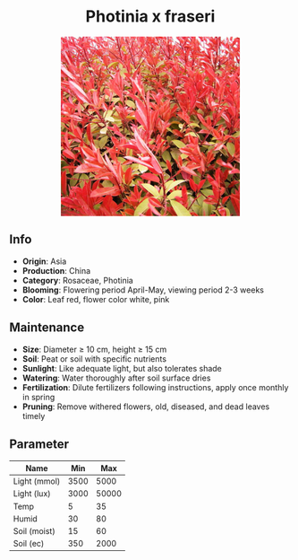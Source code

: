 <h1 align='center'>Photinia x fraseri</h1>
<p align="center">
    <img 
        align='center'
        width='320'
        src="../images/photinia x fraseri.png" 
        alt='Photinia x fraseri' />
</p>

## Info

 - **Origin**: Asia
 - **Production**: China
 - **Category**: Rosaceae, Photinia
 - **Blooming**: Flowering period April-May, viewing period 2-3 weeks
 - **Color**: Leaf red, flower color white, pink

## Maintenance

 - **Size**: Diameter ≥ 10 cm, height ≥ 15 cm
 - **Soil**: Peat or soil with specific nutrients
 - **Sunlight**: Like adequate light, but also tolerates shade
 - **Watering**: Water thoroughly after soil surface dries
 - **Fertilization**: Dilute fertilizers following instructions, apply once monthly in spring
 - **Pruning**: Remove withered flowers, old, diseased, and dead leaves timely

## Parameter

| Name         | Min  | Max   |
|--------------|------|-------|
| Light (mmol) | 3500 | 5000  |
| Light (lux)  | 3000 | 50000 |
| Temp         | 5    | 35    |
| Humid        | 30   | 80    |
| Soil (moist) | 15   | 60    |
| Soil (ec)    | 350  | 2000  |